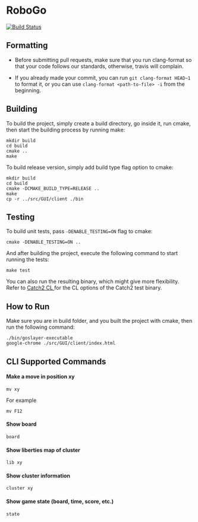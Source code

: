 # RoboGo

[![Build Status](https://travis-ci.com/Kareem-Emad/RoboGo.svg?token=ensmVBcwHV9ec6ob8Yqq&branch=master)](https://travis-ci.com/Kareem-Emad/RoboGo)

## Formatting

- Before submitting pull requests, make sure that you run clang-format so that
your code follows our standards, otherwise, travis will complain.

- If you already made your commit, you can run `git clang-format HEAD~1` to
format it, or you can use `clang-format <path-to-file> -i` from the beginning.

## Building

To build the project, simply create a build directory, go inside it, run cmake,
then start the building process by running make:

```shell
mkdir build
cd build
cmake ..
make
```

To build release version, simply add build type flag option to cmake:
```shell
mkdir build
cd build
cmake -DCMAKE_BUILD_TYPE=RELEASE ..
make
cp -r ../src/GUI/client ./bin
```

## Testing

To build unit tests, pass `-DENABLE_TESTING=ON` flag to cmake:

```shell
cmake -DENABLE_TESTING=ON ..
```

And after building the project, execute the following command to start running the tests:

```shell
make test
```

You can also run the resulting binary, which might give more flexibility.
Refer to
[Catch2 CL ](https://github.com/catchorg/Catch2/blob/master/docs/command-line.md)
for the CL options of the Catch2 test binary.

## How to Run

Make sure you are in build folder, and you built the project with cmake, then run the following command:

```shell
./bin/goslayer-executable
google-chrome ./src/GUI/client/index.html
```

## CLI Supported Commands

#### Make a move in position xy

```shell
mv xy
```

For example

```shell
mv F12
```

#### Show board

```shell
board
```

#### Show liberties map of cluster

```shell
lib xy
```

#### Show cluster information

```shell
cluster xy
```

#### Show game state (board, time, score, etc.)

```shell
state
```
